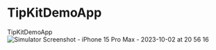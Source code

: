 # TipKitDemoApp
TipKitDemoApp
![Simulator Screenshot - iPhone 15 Pro Max - 2023-10-02 at 20 56 16](https://github.com/patelmeet12/TipKitDemoApp/assets/25685850/8a8b95af-10df-4e51-a5f9-2b9dffc75027)
